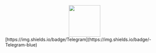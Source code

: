 <div id="header" align="center">
  <img src="https://media.giphy.com/media/du3J3cXyzhj75IOgvA/giphy.gif" width="100" />
</div>
[https://img.shields.io/badge/Telegram](https://img.shields.io/badge/-Telegram-blue)
